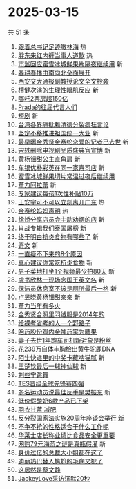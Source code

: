 # 2025-03-15

共 51 条

<!-- BEGIN -->
<!-- 最后更新时间 Sat Mar 15 2025 00:21:21 GMT+0800 (China Standard Time) -->

1. [跟着总书记足迹瞰林海](https://s.weibo.com//weibo?q=%23%E8%B7%9F%E7%9D%80%E6%80%BB%E4%B9%A6%E8%AE%B0%E8%B6%B3%E8%BF%B9%E7%9E%B0%E6%9E%97%E6%B5%B7%23&Refer=new_time)
   热
1. [胖东来红内裤当事人道歉](https://s.weibo.com//weibo?q=%23%E8%83%96%E4%B8%9C%E6%9D%A5%E7%BA%A2%E5%86%85%E8%A3%A4%E5%BD%93%E4%BA%8B%E4%BA%BA%E9%81%93%E6%AD%89%23&t=31&band_rank=1&Refer=top)
   热
1. [市监回应蜜雪冰城鲜果片隔夜继续用](https://s.weibo.com//weibo?q=%23%E5%B8%82%E7%9B%91%E5%9B%9E%E5%BA%94%E8%9C%9C%E9%9B%AA%E5%86%B0%E5%9F%8E%E9%B2%9C%E6%9E%9C%E7%89%87%E9%9A%94%E5%A4%9C%E7%BB%A7%E7%BB%AD%E7%94%A8%23&t=31&band_rank=2&Refer=top)
   新
1. [春耕春播由南向北全面展开](https://s.weibo.com//weibo?q=%23%E6%98%A5%E8%80%95%E6%98%A5%E6%92%AD%E7%94%B1%E5%8D%97%E5%90%91%E5%8C%97%E5%85%A8%E9%9D%A2%E5%B1%95%E5%BC%80%23&t=31&band_rank=3&Refer=top)
1. [西安交大通报副教授论文全文抄袭](https://s.weibo.com//weibo?q=%23%E8%A5%BF%E5%AE%89%E4%BA%A4%E5%A4%A7%E9%80%9A%E6%8A%A5%E5%89%AF%E6%95%99%E6%8E%88%E8%AE%BA%E6%96%87%E5%85%A8%E6%96%87%E6%8A%84%E8%A2%AD%23&t=31&band_rank=4&Refer=top)
1. [檀健次演的生理性眼肌反应](https://s.weibo.com//weibo?q=%E6%AA%80%E5%81%A5%E6%AC%A1%E6%BC%94%E7%9A%84%E7%94%9F%E7%90%86%E6%80%A7%E7%9C%BC%E8%82%8C%E5%8F%8D%E5%BA%94&t=31&band_rank=5&Refer=top)
   新
1. [哪吒2票房超150亿](https://s.weibo.com//weibo?q=%23%E5%93%AA%E5%90%922%E7%A5%A8%E6%88%BF%E8%B6%85150%E4%BA%BF%23&t=31&band_rank=6&Refer=top)
1. [Prada的往届代言人们](https://s.weibo.com//weibo?q=%23Prada%E7%9A%84%E5%BE%80%E5%B1%8A%E4%BB%A3%E8%A8%80%E4%BA%BA%E4%BB%AC%23&t=31&band_rank=7&Refer=top)
1. [短剧](https://s.weibo.com//weibo?q=%E7%9F%AD%E5%89%A7&t=31&band_rank=8&Refer=top)
   新
1. [台湾各界痛批赖清德分裂疯狂言论](https://s.weibo.com//weibo?q=%23%E5%8F%B0%E6%B9%BE%E5%90%84%E7%95%8C%E7%97%9B%E6%89%B9%E8%B5%96%E6%B8%85%E5%BE%B7%E5%88%86%E8%A3%82%E7%96%AF%E7%8B%82%E8%A8%80%E8%AE%BA%23&t=31&band_rank=9&Refer=top)
1. [坚定不移推进祖国统一大业](https://s.weibo.com//weibo?q=%23%E5%9D%9A%E5%AE%9A%E4%B8%8D%E7%A7%BB%E6%8E%A8%E8%BF%9B%E7%A5%96%E5%9B%BD%E7%BB%9F%E4%B8%80%E5%A4%A7%E4%B8%9A%23&t=31&band_rank=10&Refer=top)
   新
1. [最早曝金秀贤金赛纶恋爱的记者已去世](https://s.weibo.com//weibo?q=%23%E6%9C%80%E6%97%A9%E6%9B%9D%E9%87%91%E7%A7%80%E8%B4%A4%E9%87%91%E8%B5%9B%E7%BA%B6%E6%81%8B%E7%88%B1%E7%9A%84%E8%AE%B0%E8%80%85%E5%B7%B2%E5%8E%BB%E4%B8%96%23&t=31&band_rank=11&Refer=top)
   新
1. [宋轶删除电视剧品质盛典官宣博](https://s.weibo.com//weibo?q=%23%E5%AE%8B%E8%BD%B6%E5%88%A0%E9%99%A4%E7%94%B5%E8%A7%86%E5%89%A7%E5%93%81%E8%B4%A8%E7%9B%9B%E5%85%B8%E5%AE%98%E5%AE%A3%E5%8D%9A%23&t=31&band_rank=12&Refer=top)
   新
1. [黄杨钿甜公主直角肩](https://s.weibo.com//weibo?q=%E9%BB%84%E6%9D%A8%E9%92%BF%E7%94%9C%E5%85%AC%E4%B8%BB%E7%9B%B4%E8%A7%92%E8%82%A9&t=31&band_rank=13&Refer=top)
   新
1. [车银优朴彩英在同一家寿司店](https://s.weibo.com//weibo?q=%23%E8%BD%A6%E9%93%B6%E4%BC%98%E6%9C%B4%E5%BD%A9%E8%8B%B1%E5%9C%A8%E5%90%8C%E4%B8%80%E5%AE%B6%E5%AF%BF%E5%8F%B8%E5%BA%97%23&t=31&band_rank=14&Refer=top)
   新
1. [蜜雪冰城鲜果切片常温过夜后继续用](https://s.weibo.com//weibo?q=%23%E8%9C%9C%E9%9B%AA%E5%86%B0%E5%9F%8E%E9%B2%9C%E6%9E%9C%E5%88%87%E7%89%87%E5%B8%B8%E6%B8%A9%E8%BF%87%E5%A4%9C%E5%90%8E%E7%BB%A7%E7%BB%AD%E7%94%A8%23&t=31&band_rank=15&Refer=top)
1. [董力阿拉蕾](https://s.weibo.com//weibo?q=%E8%91%A3%E5%8A%9B%E9%98%BF%E6%8B%89%E8%95%BE&t=31&band_rank=16&Refer=top)
   新
1. [专家建议每孩1次性补贴10万](https://s.weibo.com//weibo?q=%23%E4%B8%93%E5%AE%B6%E5%BB%BA%E8%AE%AE%E6%AF%8F%E5%AD%A91%E6%AC%A1%E6%80%A7%E8%A1%A5%E8%B4%B410%E4%B8%87%23&t=31&band_rank=17&Refer=top)
1. [王安宇可不可以立刻离开广东](https://s.weibo.com//weibo?q=%E7%8E%8B%E5%AE%89%E5%AE%87%E5%8F%AF%E4%B8%8D%E5%8F%AF%E4%BB%A5%E7%AB%8B%E5%88%BB%E7%A6%BB%E5%BC%80%E5%B9%BF%E4%B8%9C&t=31&band_rank=18&Refer=top)
   热
1. [金赛纶妈妈声明](https://s.weibo.com//weibo?q=%23%E9%87%91%E8%B5%9B%E7%BA%B6%E5%A6%88%E5%A6%88%E5%A3%B0%E6%98%8E%23&t=31&band_rank=19&Refer=top)
   热
1. [徐娇分享店员会主动劝烟的店](https://s.weibo.com//weibo?q=%23%E5%BE%90%E5%A8%87%E5%88%86%E4%BA%AB%E5%BA%97%E5%91%98%E4%BC%9A%E4%B8%BB%E5%8A%A8%E5%8A%9D%E7%83%9F%E7%9A%84%E5%BA%97%23&t=31&band_rank=20&Refer=top)
   新
1. [肖战专辑我们泰国屠榜](https://s.weibo.com//weibo?q=%23%E8%82%96%E6%88%98%E4%B8%93%E8%BE%91%E6%88%91%E4%BB%AC%E6%B3%B0%E5%9B%BD%E5%B1%A0%E6%A6%9C%23&t=31&band_rank=21&Refer=top)
   新
1. [终于明白抗炎食物有哪些了](https://s.weibo.com//weibo?q=%23%E7%BB%88%E4%BA%8E%E6%98%8E%E7%99%BD%E6%8A%97%E7%82%8E%E9%A3%9F%E7%89%A9%E6%9C%89%E5%93%AA%E4%BA%9B%E4%BA%86%23&t=31&band_rank=22&Refer=top)
   新
1. [奇文](https://s.weibo.com//weibo?q=%E5%A5%87%E6%96%87&t=31&band_rank=23&Refer=top)
   新
1. [一直瘦不下来的8个原因](https://s.weibo.com//weibo?q=%23%E4%B8%80%E7%9B%B4%E7%98%A6%E4%B8%8D%E4%B8%8B%E6%9D%A5%E7%9A%848%E4%B8%AA%E5%8E%9F%E5%9B%A0%23&t=31&band_rank=24&Refer=top)
1. [真心建议你常吃抗炎食物](https://s.weibo.com//weibo?q=%23%E7%9C%9F%E5%BF%83%E5%BB%BA%E8%AE%AE%E4%BD%A0%E5%B8%B8%E5%90%83%E6%8A%97%E7%82%8E%E9%A3%9F%E7%89%A9%23&t=31&band_rank=25&Refer=top)
   新
1. [男子菜地打坐1个视频最少拍80天](https://s.weibo.com//weibo?q=%23%E7%94%B7%E5%AD%90%E8%8F%9C%E5%9C%B0%E6%89%93%E5%9D%901%E4%B8%AA%E8%A7%86%E9%A2%91%E6%9C%80%E5%B0%91%E6%8B%8D80%E5%A4%A9%23&t=31&band_rank=26&Refer=top)
   新
1. [虞书欣林一现场念国王英文名](https://s.weibo.com//weibo?q=%E8%99%9E%E4%B9%A6%E6%AC%A3%E6%9E%97%E4%B8%80%E7%8E%B0%E5%9C%BA%E5%BF%B5%E5%9B%BD%E7%8E%8B%E8%8B%B1%E6%96%87%E5%90%8D&t=31&band_rank=27&Refer=top)
   新
1. [保洁员休息室不该是厕所最后一格](https://s.weibo.com//weibo?q=%23%E4%BF%9D%E6%B4%81%E5%91%98%E4%BC%91%E6%81%AF%E5%AE%A4%E4%B8%8D%E8%AF%A5%E6%98%AF%E5%8E%95%E6%89%80%E6%9C%80%E5%90%8E%E4%B8%80%E6%A0%BC%23&t=31&band_rank=28&Refer=top)
   新
1. [卢昱晓黄杨钿甜亲亲](https://s.weibo.com//weibo?q=%23%E5%8D%A2%E6%98%B1%E6%99%93%E9%BB%84%E6%9D%A8%E9%92%BF%E7%94%9C%E4%BA%B2%E4%BA%B2%23&t=31&band_rank=29&Refer=top)
   新
1. [董力当年有多火](https://s.weibo.com//weibo?q=%23%E8%91%A3%E5%8A%9B%E5%BD%93%E5%B9%B4%E6%9C%89%E5%A4%9A%E7%81%AB%23&t=31&band_rank=30&Refer=top)
1. [金秀贤合照里羽绒服是2014年的](https://s.weibo.com//weibo?q=%23%E9%87%91%E7%A7%80%E8%B4%A4%E5%90%88%E7%85%A7%E9%87%8C%E7%BE%BD%E7%BB%92%E6%9C%8D%E6%98%AF2014%E5%B9%B4%E7%9A%84%23&t=31&band_rank=31&Refer=top)
1. [给裸考省考的人一个野路子](https://s.weibo.com//weibo?q=%E7%BB%99%E8%A3%B8%E8%80%83%E7%9C%81%E8%80%83%E7%9A%84%E4%BA%BA%E4%B8%80%E4%B8%AA%E9%87%8E%E8%B7%AF%E5%AD%90&t=31&band_rank=32&Refer=top)
1. [哈药股份鸡内金神药实为糖果](https://s.weibo.com//weibo?q=%23%E5%93%88%E8%8D%AF%E8%82%A1%E4%BB%BD%E9%B8%A1%E5%86%85%E9%87%91%E7%A5%9E%E8%8D%AF%E5%AE%9E%E4%B8%BA%E7%B3%96%E6%9E%9C%23&t=31&band_rank=33&Refer=top)
1. [妻子去世1年跑车司机新对象是粉丝](https://s.weibo.com//weibo?q=%23%E5%A6%BB%E5%AD%90%E5%8E%BB%E4%B8%961%E5%B9%B4%E8%B7%91%E8%BD%A6%E5%8F%B8%E6%9C%BA%E6%96%B0%E5%AF%B9%E8%B1%A1%E6%98%AF%E7%B2%89%E4%B8%9D%23&t=31&band_rank=34&Refer=top)
1. [花239万自体丰胸检出黄牛驼鹿DNA](https://s.weibo.com//weibo?q=%23%E8%8A%B1239%E4%B8%87%E8%87%AA%E4%BD%93%E4%B8%B0%E8%83%B8%E6%A3%80%E5%87%BA%E9%BB%84%E7%89%9B%E9%A9%BC%E9%B9%BFDNA%23&t=31&band_rank=35&Refer=top)
1. [陌生快递里的中奖卡藏啥猫腻](https://s.weibo.com//weibo?q=%23%E9%99%8C%E7%94%9F%E5%BF%AB%E9%80%92%E9%87%8C%E7%9A%84%E4%B8%AD%E5%A5%96%E5%8D%A1%E8%97%8F%E5%95%A5%E7%8C%AB%E8%85%BB%23&t=31&band_rank=36&Refer=top)
   新
1. [王楚钦最后一球神仙球](https://s.weibo.com//weibo?q=%23%E7%8E%8B%E6%A5%9A%E9%92%A6%E6%9C%80%E5%90%8E%E4%B8%80%E7%90%83%E7%A5%9E%E4%BB%99%E7%90%83%23&t=31&band_rank=37&Refer=top)
   新
1. [刘些宁跳舞](https://s.weibo.com//weibo?q=%E5%88%98%E4%BA%9B%E5%AE%81%E8%B7%B3%E8%88%9E&t=31&band_rank=38&Refer=top)
1. [TES晋级全球先锋赛四强](https://s.weibo.com//weibo?q=%23TES%E6%99%8B%E7%BA%A7%E5%85%A8%E7%90%83%E5%85%88%E9%94%8B%E8%B5%9B%E5%9B%9B%E5%BC%BA%23&t=31&band_rank=39&Refer=top)
1. [多名运动员说最佳反手是樊振东](https://s.weibo.com//weibo?q=%23%E5%A4%9A%E5%90%8D%E8%BF%90%E5%8A%A8%E5%91%98%E8%AF%B4%E6%9C%80%E4%BD%B3%E5%8F%8D%E6%89%8B%E6%98%AF%E6%A8%8A%E6%8C%AF%E4%B8%9C%23&t=31&band_rank=40&Refer=top)
   新
1. [低价假酸奶6款产品已下架](https://s.weibo.com//weibo?q=%23%E4%BD%8E%E4%BB%B7%E5%81%87%E9%85%B8%E5%A5%B66%E6%AC%BE%E4%BA%A7%E5%93%81%E5%B7%B2%E4%B8%8B%E6%9E%B6%23&t=31&band_rank=41&Refer=top)
1. [羽衣甘蓝 减肥](https://s.weibo.com//weibo?q=%E7%BE%BD%E8%A1%A3%E7%94%98%E8%93%9D%20%E5%87%8F%E8%82%A5&t=31&band_rank=42&Refer=top)
1. [反分裂国家法实施20周年座谈会举行](https://s.weibo.com//weibo?q=%23%E5%8F%8D%E5%88%86%E8%A3%82%E5%9B%BD%E5%AE%B6%E6%B3%95%E5%AE%9E%E6%96%BD20%E5%91%A8%E5%B9%B4%E5%BA%A7%E8%B0%88%E4%BC%9A%E4%B8%BE%E8%A1%8C%23&t=31&band_rank=43&Refer=top)
   新
1. [不争不抢的性格适合干什么工作呢](https://s.weibo.com//weibo?q=%23%E4%B8%8D%E4%BA%89%E4%B8%8D%E6%8A%A2%E7%9A%84%E6%80%A7%E6%A0%BC%E9%80%82%E5%90%88%E5%B9%B2%E4%BB%80%E4%B9%88%E5%B7%A5%E4%BD%9C%E5%91%A2%23&t=31&band_rank=44&Refer=top)
1. [华莱士店长称业绩比食品安全更重要](https://s.weibo.com//weibo?q=%23%E5%8D%8E%E8%8E%B1%E5%A3%AB%E5%BA%97%E9%95%BF%E7%A7%B0%E4%B8%9A%E7%BB%A9%E6%AF%94%E9%A3%9F%E5%93%81%E5%AE%89%E5%85%A8%E6%9B%B4%E9%87%8D%E8%A6%81%23&t=31&band_rank=45&Refer=top)
1. [网购79元海蓝之谜是真瓶假灌](https://s.weibo.com//weibo?q=%23%E7%BD%91%E8%B4%AD79%E5%85%83%E6%B5%B7%E8%93%9D%E4%B9%8B%E8%B0%9C%E6%98%AF%E7%9C%9F%E7%93%B6%E5%81%87%E7%81%8C%23&t=31&band_rank=46&Refer=top)
   新
1. [身价过亿的总裁大小姐都在这了](https://s.weibo.com//weibo?q=%E8%BA%AB%E4%BB%B7%E8%BF%87%E4%BA%BF%E7%9A%84%E6%80%BB%E8%A3%81%E5%A4%A7%E5%B0%8F%E5%A7%90%E9%83%BD%E5%9C%A8%E8%BF%99%E4%BA%86&t=31&band_rank=47&Refer=top)
1. [迪丽热巴替人尴尬的毛病又犯了](https://s.weibo.com//weibo?q=%E8%BF%AA%E4%B8%BD%E7%83%AD%E5%B7%B4%E6%9B%BF%E4%BA%BA%E5%B0%B4%E5%B0%AC%E7%9A%84%E6%AF%9B%E7%97%85%E5%8F%88%E7%8A%AF%E4%BA%86&t=31&band_rank=48&Refer=top)
1. [这居然是蔡文静](https://s.weibo.com//weibo?q=%E8%BF%99%E5%B1%85%E7%84%B6%E6%98%AF%E8%94%A1%E6%96%87%E9%9D%99&t=31&band_rank=49&Refer=top)
1. [JackeyLove采访沉默20秒](https://s.weibo.com//weibo?q=%23JackeyLove%E9%87%87%E8%AE%BF%E6%B2%89%E9%BB%9820%E7%A7%92%23&t=31&band_rank=50&Refer=top)

<!-- END -->
